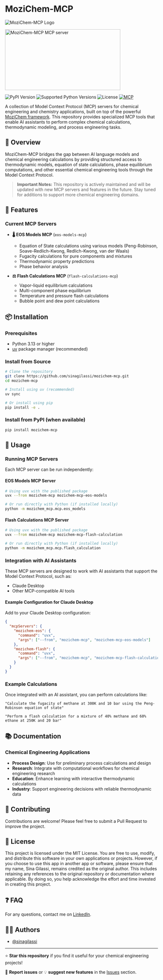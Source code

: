 # MoziChem-MCP

![MoziChem-MCP Logo](https://drive.google.com/uc?export=view&id=1WKN5vQCt8TeIltix0_oHtrME6bV5X6EK)

<a href="https://glama.ai/mcp/servers/@sinagilassi/mozichem-mcp">
  <img width="380" height="200" src="https://glama.ai/mcp/servers/@sinagilassi/mozichem-mcp/badge" alt="MoziChem-MCP MCP server" />
</a>

![PyPI Version](https://img.shields.io/pypi/v/mozichem-mcp)
![Supported Python Versions](https://img.shields.io/pypi/pyversions/mozichem-mcp.svg)
![License](https://img.shields.io/pypi/l/mozichem-mcp)
[![MCP](https://img.shields.io/badge/Model_Context_Protocol-Compatible-orange)](https://modelcontextprotocol.io)

A collection of Model Context Protocol (MCP) servers for chemical engineering and chemistry applications, built on top of the powerful [MoziChem framework](https://github.com/sinagilassi/mozichem-hub). This repository provides specialized MCP tools that enable AI assistants to perform complex chemical calculations, thermodynamic modeling, and process engineering tasks.

## 🧪 Overview

MoziChem-MCP bridges the gap between AI language models and chemical engineering calculations by providing structured access to thermodynamic models, equation of state calculations, phase equilibrium computations, and other essential chemical engineering tools through the Model Context Protocol.

> **Important Notes:**
> This repository is actively maintained and will be updated with new MCP servers and features in the future. Stay tuned for additions to support more chemical engineering domains.

## 🚀 Features

### Current MCP Servers

- **🌡️ EOS Models MCP** (`eos-models-mcp`)
  - Equation of State calculations using various models (Peng-Robinson, Soave-Redlich-Kwong, Redlich-Kwong, van der Waals)
  - Fugacity calculations for pure components and mixtures
  - Thermodynamic property predictions
  - Phase behavior analysis

- **⚖️ Flash Calculations MCP** (`flash-calculations-mcp`)
  - Vapor-liquid equilibrium calculations
  - Multi-component phase equilibrium
  - Temperature and pressure flash calculations
  - Bubble point and dew point calculations

## 📦 Installation

### Prerequisites

- Python 3.13 or higher
- [uv](https://docs.astral.sh/uv/) package manager (recommended)

### Install from Source

```bash
# Clone the repository
git clone https://github.com/sinagilassi/mozichem-mcp.git
cd mozichem-mcp

# Install using uv (recommended)
uv sync

# Or install using pip
pip install -e .
```

### Install from PyPI (when available)

```bash
pip install mozichem-mcp
```

## 🔧 Usage

### Running MCP Servers

Each MCP server can be run independently:

#### EOS Models MCP Server

```bash
# Using uvx with the published package
uvx --from mozichem-mcp mozichem-mcp-eos-models

# Or run directly with Python (if installed locally)
python -m mozichem_mcp.mcp.eos_models
```

#### Flash Calculations MCP Server

```bash
# Using uvx with the published package
uvx --from mozichem-mcp mozichem-mcp-flash-calculation

# Or run directly with Python (if installed locally)
python -m mozichem_mcp.mcp.flash_calculation
```

### Integration with AI Assistants

These MCP servers are designed to work with AI assistants that support the Model Context Protocol, such as:

- Claude Desktop
- Other MCP-compatible AI tools

#### Example Configuration for Claude Desktop

Add to your Claude Desktop configuration:

```json
{
  "mcpServers": {
    "mozichem-eos": {
      "command": "uvx",
      "args": ["--from", "mozichem-mcp", "mozichem-mcp-eos-models"]
    },
    "mozichem-flash": {
      "command": "uvx",
      "args": ["--from", "mozichem-mcp", "mozichem-mcp-flash-calculation"]
    }
  }
}
```

### Example Calculations

Once integrated with an AI assistant, you can perform calculations like:

```text
"Calculate the fugacity of methane at 300K and 10 bar using the Peng-Robinson equation of state"

"Perform a flash calculation for a mixture of 40% methane and 60% ethane at 250K and 20 bar"
```

## 📚 Documentation

### Chemical Engineering Applications

- **Process Design**: Use for preliminary process calculations and design
- **Research**: Integrate with computational workflows for chemical engineering research
- **Education**: Enhance learning with interactive thermodynamic calculations
- **Industry**: Support engineering decisions with reliable thermodynamic data

## 🤝 Contributing

Contributions are welcome! Please feel free to submit a Pull Request to improve the project.

## 📝 License

This project is licensed under the MIT License. You are free to use, modify, and distribute this software in your own applications or projects. However, if you choose to use this app in another app or software, please ensure that my name, Sina Gilassi, remains credited as the original author. This includes retaining any references to the original repository or documentation where applicable. By doing so, you help acknowledge the effort and time invested in creating this project.

## ❓ FAQ

For any questions, contact me on [LinkedIn](https://www.linkedin.com/in/sina-gilassi/).

## 👨‍💻 Authors

- [@sinagilassi](https://www.github.com/sinagilassi)

---

⭐ **Star this repository** if you find it useful for your chemical engineering projects!

🐛 **Report issues** or 💡 **suggest new features** in the [Issues](https://github.com/sinagilassi/mozichem-mcp/issues) section.